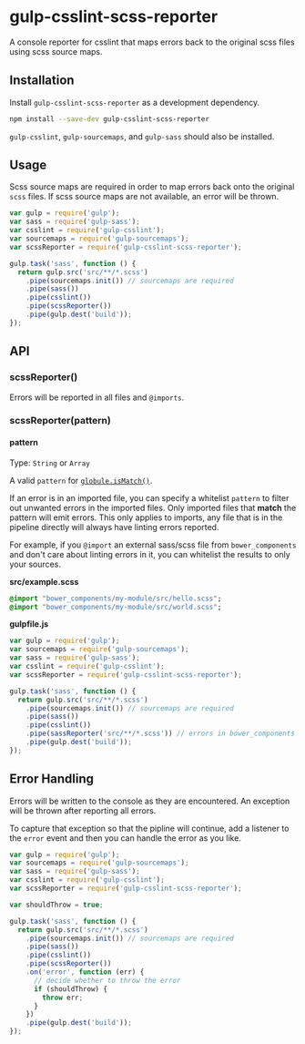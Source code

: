 # gulp-csslint-scss-reporter

A console reporter for csslint that maps errors back to the original scss files using scss source maps.

## Installation

Install `gulp-csslint-scss-reporter` as a development dependency.

```bash
npm install --save-dev gulp-csslint-scss-reporter
```

`gulp-csslint`, `gulp-sourcemaps`, and `gulp-sass` should also be installed.

## Usage

Scss source maps are required in order to map errors back onto the original `scss` files. If scss source maps are not available, an error will be thrown.

```javascript
var gulp = require('gulp');
var sass = require('gulp-sass');
var csslint = require('gulp-csslint');
var sourcemaps = require('gulp-sourcemaps');
var scssReporter = require('gulp-csslint-scss-reporter');

gulp.task('sass', function () {
  return gulp.src('src/**/*.scss')
    .pipe(sourcemaps.init()) // sourcemaps are required
    .pipe(sass())
    .pipe(csslint())
    .pipe(scssReporter())
    .pipe(gulp.dest('build'));
});
```

## API

### scssReporter()

Errors will be reported in all files and `@imports`.

### scssReporter(pattern)

#### pattern

Type: `String` or `Array`

A valid `pattern` for [`globule.isMatch()`](https://www.npmjs.com/package/globule#globule-ismatch).

If an error is in an imported file, you can specify a whitelist `pattern` to filter out unwanted errors in the imported files. Only imported files that **match** the pattern will emit errors. This only applies to imports, any file that is in the pipeline directly will always have linting errors reported.

For example, if you `@import` an external sass/scss file from `bower_components` and don't care about linting errors in it, you can whitelist the results to only your sources.

**src/example.scss**

```sass
@import "bower_components/my-module/src/hello.scss";
@import "bower_components/my-module/src/world.scss";
```

**gulpfile.js**

```javascript
var gulp = require('gulp');
var sourcemaps = require('gulp-sourcemaps');
var sass = require('gulp-sass');
var csslint = require('gulp-csslint');
var scssReporter = require('gulp-csslint-scss-reporter');

gulp.task('sass', function () {
  return gulp.src('src/**/*.scss')
    .pipe(sourcemaps.init()) // sourcemaps are required
    .pipe(sass())
    .pipe(csslint())
    .pipe(sassReporter('src/**/*.scss')) // errors in bower_components will be ignored
    .pipe(gulp.dest('build'));
});
```
## Error Handling

Errors will be written to the console as they are encountered. An exception will be thrown after reporting all errors.

To capture that exception so that the pipline will continue, add a listener to the `error` event and then you can handle the error as you like.

```javascript
var gulp = require('gulp');
var sourcemaps = require('gulp-sourcemaps');
var sass = require('gulp-sass');
var csslint = require('gulp-csslint');
var scssReporter = require('gulp-csslint-scss-reporter');

var shouldThrow = true;

gulp.task('sass', function () {
  return gulp.src('src/**/*.scss')
    .pipe(sourcemaps.init()) // sourcemaps are required
    .pipe(sass())
    .pipe(csslint())
    .pipe(scssReporter())
    .on('error', function (err) {
      // decide whether to throw the error
      if (shouldThrow) {
        throw err;
      }
    })
    .pipe(gulp.dest('build'));
});
```
